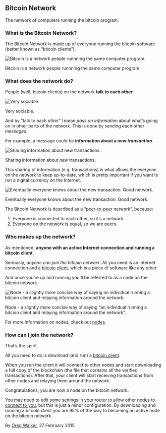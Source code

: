 ## Bitcoin Network

The network of computers running the bitcoin program.

### What is the Bitcoin Network?

The Bitcoin Network is made up of everyone running the bitcoin software (better known as “bitcoin clients”).

![Bitcoin is a network people runnning the same computer program.](/wiki/bitcoin/images/network/01-software_network.png)

Bitcoin is a network people runnning the same computer program.

### What does the network do?

People (well, bitcoin clients) on the network **talk to each other**.

![Very sociable.](/wiki/bitcoin/images/network/02-software_network_talking.png)

Very sociable.

And by “talk to each other” I mean _pass on information_ about what’s going on in other parts of the network. This is done by sending each other _messages_.

For example, a message could be **information about a new _transaction_**.

![Sharing information about new transactions.](/wiki/bitcoin/images/network/03-software_network_talking_transaction.png)

Sharing information about new transactions.

This sharing of information (e.g. transactions) is what allows the everyone on the network to keep up-to-date, which is pretty important if you want to run a digital currency on the Internet.

![Eventually everyone knows about the new transaction. Good network.](/wiki/bitcoin/images/network/04-software_network_talking_transaction_consensus.png)

Eventually everyone knows about the new transaction. Good network.

The Bitcoin Network is described as a “[peer-to-peer](https://en.wikipedia.org/wiki/Peer-to-peer) network”, because:

1.  Everyone is connected to each other, so it’s a network.
2.  Everyone on the network is equal, so we are peers.

### Who makes up the network?

As mentioned, **anyone with an active Internet connection and running a bitcoin client**.

Seriously, _anyone can join the bitcoin network_. All you need is an internet connection and a [bitcoin client](https://bitcoin.org/en/download), which is a piece of software like any other.

And once you’re up and running you’ll be referred to as a node on the bitcoin network.

![Node - a slightly more concise way of saying an individual running a bitcoin client and relaying information around the network.](/wiki/bitcoin/images/network/05-nodes_network.png)

Node - a slightly more concise way of saying “an individual running a bitcoin client and relaying information around the network”.

For more information on nodes, check out [nodes](nodes).

### How can I join the network?

That’s the spirit.

All you need to do is download (and run) a [bitcoin client](https://bitcoin.org/en/download).

When you run the client it will connect to other nodes and start downloading a full copy of the blockchain (the file that contains all the verified transactions). After that, your client will start receiving transactions from other nodes and relaying them around the network.

Congratulations, you are now a node on the bitcoin network.

You may need to [edit some settings in your router to allow other nodes to connect to you](https://bitcoin.org/en/full-node#gui-peer-info), but this is just a minor configuration. By downloading and running a bitcoin client you are 95% of the way to becoming an active node on the bitcoin network.

By [Greg Walker](/about), 27 February 2015